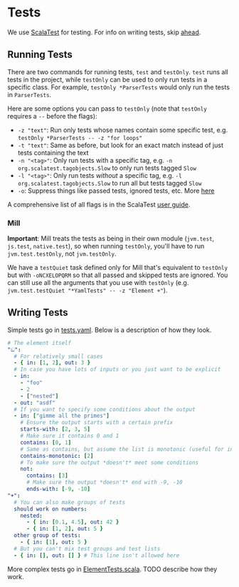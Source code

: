 # Tests

We use [ScalaTest](https://www.scalatest.org/) for testing.
For info on writing tests, skip [ahead](#writing-tests).

## Running Tests

There are two commands for running tests, `test` and `testOnly`. `test` runs all
tests in the project, while `testOnly` can be used to only run tests in a specific class.
For example, `testOnly *ParserTests` would only run the tests in `ParserTests`.

Here are some options you can pass to `testOnly`
(note that `testOnly` requires a `--` before the flags):

- `-z "text"`: Run only tests whose names contain some specific test,
  e.g. `testOnly *ParserTests -- -z "for loops"`
- `-t "text"`: Same as before, but look for an exact match instead of
  just tests containing the text
- `-n "<tag>"`: Only run tests with a specific tag, e.g. `-n org.scalatest.tagobjects.Slow`
  to only run tests tagged `Slow`
- `-l "<tag>"`: Only run tests *without* a specific tag, e.g. `-l org.scalatest.tagobjects.Slow`
  to run all but tests tagged `Slow`
- `-o`: Suppress things like passed tests, ignored tests, etc.
  More [here](https://www.scalatest.org/user_guide/using_the_runner#configuringReporters)

A comprehensive list of all flags is in the ScalaTest
[user guide](https://www.scalatest.org/user_guide/using_the_runner).

### Mill

**Important**: Mill treats the tests as being in their own module (`jvm.test`, `js.test`, `native.test`),
so when running `testOnly`, you'll have to run `jvm.test.testOnly`, not `jvm.testOnly`.

We have a `testQuiet` task defined only for Mill that's equivalent to `testOnly` but with
`-oNCXELOPQRM` so that all passed and skipped tests are ignored. You can still use
all the arguments that you use with `testOnly` (e.g. `jvm.test.testQuiet "*YamlTests" -- -z "Element +"`).

## Writing Tests

Simple tests go in [tests.yaml](/shared/src/test/resources/tests.yaml). Below is
a description of how they look.

```yaml
# The element itself
"ඞ":
  # For relatively small cases
  - { in: [1, 2], out: 3 }
  # In case you have lots of inputs or you just want to be explicit
  - in:
    - "foo"
    - 2
    - ["nested"]
  - out: "asdf"
  # If you want to specify some conditions about the output
  - in: ["gimme all the primes"]
    # Ensure the output starts with a certain prefix
    starts-with: [2, 3, 5]
    # Make sure it contains 0 and 1
    contains: [0, 1]
    # Same as contains, but assume the list is monotonic (useful for infinite lists)
    contains-monotonic: [2]
    # To make sure the output *doesn't* meet some conditions
    not:
      contains: [3]
      # Make sure the output *doesn't* end with -9, -10
      ends-with: [-9, -10]
"+":
  # You can also make groups of tests
  should work on numbers:
    nested:
      - { in: [0.1, 4.5], out: 42 }
      - { in: [1, 2], out: 5 }
  other group of tests:
    - { in: [1], out: 5 }
  # But you can't mix test groups and test lists
  - { in: [], out: [] } # This line isn't allowed here
```

More complex tests go in [ElementTests.scala](/shared/src/test/scala/ElementTests.scala).
TODO describe how they work.
